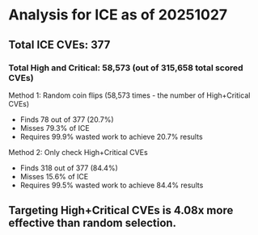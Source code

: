 # Analysis for ICE as of 20251027

## Total ICE CVEs: 377
### Total High and Critical: 58,573 (out of 315,658 total scored CVEs)

Method 1: Random coin flips (58,573 times - the number of High+Critical CVEs)
  - Finds 78 out of 377 (20.7%)
  - Misses 79.3% of ICE
  - Requires 99.9% wasted work to achieve 20.7% results

Method 2: Only check High+Critical CVEs
  - Finds 318 out of 377 (84.4%)
  - Misses 15.6% of ICE
  - Requires 99.5% wasted work to achieve 84.4% results

## Targeting High+Critical CVEs is 4.08x more effective than random selection.
